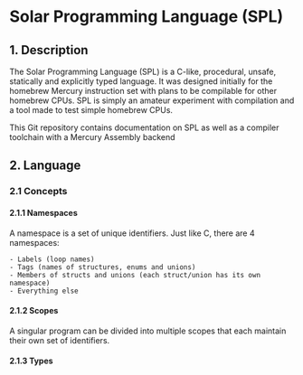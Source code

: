 # Solar Programming Language (SPL) #

## 1. Description ##

The Solar Programming Language (SPL) is a C-like, procedural, unsafe, statically and explicitly typed language.
It was designed initially for the homebrew Mercury instruction set with plans to be compilable for other homebrew CPUs.
SPL is simply an amateur experiment with compilation and a tool made to test simple homebrew CPUs.

This Git repository contains documentation on SPL as well as a compiler toolchain with a Mercury Assembly backend

## 2. Language ##

### 2.1 Concepts ###

#### 2.1.1 Namespaces ####
A namespace is a set of unique identifiers.
Just like C, there are 4 namespaces:

	- Labels (loop names)
	- Tags (names of structures, enums and unions)
	- Members of structs and unions (each struct/union has its own namespace)
	- Everything else

#### 2.1.2 Scopes ####
A singular program can be divided into multiple scopes that each maintain their own set of identifiers.


#### 2.1.3 Types ####
